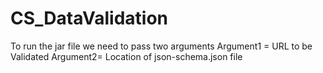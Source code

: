 # CS_DataValidation
To run the jar file we need to pass two arguments 
Argument1 = URL to be Validated 
Argument2= Location of json-schema.json file
